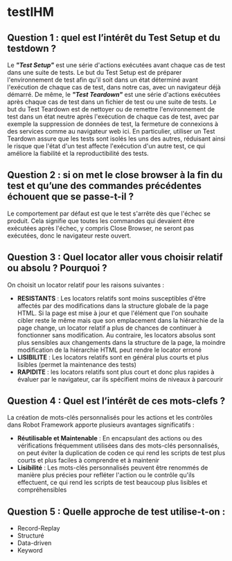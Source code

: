 # testIHM
## Question 1 : quel est l’intérêt du Test Setup et du testdown ?
Le ***"Test Setup"*** est une série d'actions exécutées avant chaque cas de test dans une suite de tests. Le but du Test Setup est de préparer l'environnement de test afin qu'il soit dans un état déterminé avant l'exécution de chaque cas de test, dans notre cas, avec un navigateur déjà démarré.
De même, le ***"Test Teardown"*** est une série d'actions exécutées après chaque cas de test dans un fichier de test ou une suite de tests. Le but du Test Teardown est de nettoyer ou de remettre l'environnement de test dans un état neutre après l'exécution de chaque cas de test, avec par exemple la suppression de données de test, la fermeture de connexions à des services comme au navigateur web ici.
En particulier, utiliser un Test Teardown assure que les tests sont isolés les uns des autres, réduisant ainsi le risque que l'état d'un test affecte l'exécution d'un autre test, ce qui améliore la fiabilité et la reproductibilité des tests. 

## Question 2 : si on met le close browser à la fin du test et qu’une des commandes précédentes échouent que se passe-t-il ?
Le comportement par défaut est que le test s'arrête dès que l'échec se produit. Cela signifie que toutes les commandes qui devaient être exécutées après l'échec, y compris Close Browser, ne seront pas exécutées, donc le navigateur reste ouvert.

## Question 3 :  Quel locator aller vous choisir relatif ou absolu ? Pourquoi ?
On choisit un locator relatif pour les raisons suivantes : 
- **RESISTANTS** : Les locators relatifs sont moins susceptibles d'être affectés par des modifications dans la structure globale de la page HTML. Si la page est mise à jour et que l'élément que l'on souhaite cibler reste le même mais que son emplacement dans la hiérarchie de la page change, un locator relatif a plus de chances de continuer à fonctionner sans modification. Au contraire, les locators absolus sont plus sensibles aux changements dans la structure de la page, la moindre modification de la hiérarchie HTML peut rendre le locator erroné
- **LISIBILITE** : Les locators relatifs sont en général plus courts et plus lisibles (permet la maintenance des tests)
- **RAPIDITE** : les locators relatifs sont plus court et donc plus rapides à évaluer par le navigateur, car ils spécifient moins de niveaux à parcourir

## Question 4 : Quel est l’intérêt de ces mots-clefs ?
La création de mots-clés personnalisés pour les actions et les contrôles dans Robot Framework apporte plusieurs avantages significatifs : 
- **Réutilisable et Maintenable** : En encapsulant des actions ou des vérifications fréquemment utilisées dans des mots-clés personnalisés, on peut éviter la duplication de coden ce qui rend les scripts de test plus courts et plus faciles à comprendre et à maintenir
- **Lisibilité** : Les mots-clés personnalisés peuvent être renommés de manière plus précies pour refléter l'action ou le contrôle qu'ils effectuent, ce qui rend les scripts de test beaucoup plus lisibles et compréhensibles

## Question 5 : Quelle approche de test utilise-t-on :
- Record-Replay
- Structuré
- Data-driven
- Keyword

